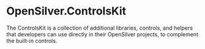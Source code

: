 # OpenSilver.ControlsKit
The ControlsKit is a collection of additional libraries, controls, and helpers that developers can use directly in their OpenSilver projects, to complement the built-in controls. 
